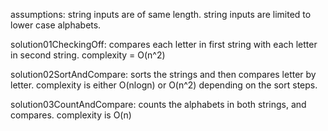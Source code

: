 assumptions: 
    string inputs are of same length.
    string inputs are limited to lower case alphabets. 

solution01CheckingOff:
    compares each letter in first string with each letter in second string.
    complexity = O(n^2)
    
solution02SortAndCompare:
    sorts the strings and then compares letter by letter. 
    complexity is either O(nlogn) or O(n^2) depending on the sort steps. 
    
solution03CountAndCompare:
    counts the alphabets in both strings, and compares. 
    complexity is O(n) 
    
